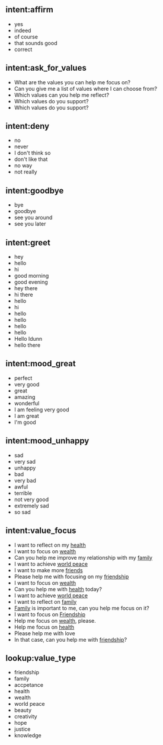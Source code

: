 ## intent:affirm
- yes
- indeed
- of course
- that sounds good
- correct

## intent:ask_for_values
- What are the values you can help me focus on?
- Can you give me a list of values where I can choose from?
- Which values can you help me reflect?
- Which values do you support?
- Which values do you support?

## intent:deny
- no
- never
- I don't think so
- don't like that
- no way
- not really

## intent:goodbye
- bye
- goodbye
- see you around
- see you later

## intent:greet
- hey
- hello
- hi
- good morning
- good evening
- hey there
- hi there
- hello
- hi
- hello
- hello
- hello
- hello
- Hello Idunn
- hello there

## intent:mood_great
- perfect
- very good
- great
- amazing
- wonderful
- I am feeling very good
- I am great
- I'm good

## intent:mood_unhappy
- sad
- very sad
- unhappy
- bad
- very bad
- awful
- terrible
- not very good
- extremely sad
- so sad

## intent:value_focus
- I want to reflect on my [health](value_type)
- I want to focus on [wealth](value_type)
- Can you help me improve my relationship with my [family](value_type)
- I want to achieve [world peace](value_type)
- I want to make more [friends](value_type:friendship)
- Please help me with focusing on my [friendship](value_type)
- I want to focus on [wealth](value_type)
- Can you help me with [health](value_type) today?
- I want to achieve [world peace](value_type)
- I want to reflect on [family](value_type)
- [Family](value_type) is important to me, can you help me focus on it?
- I want to focus on [Friendship](value_type)
- Help me focus on [wealth](value_type), please.
- Help me focus on [health](value_type)
- Please help me with love
- In that case, can you help me with [friendship](value_type)?

## lookup:value_type
- friendship
- family
- accpetance
- health
- wealth
- world peace
- beauty
- creativity
- hope
- justice
- knowledge
